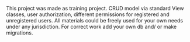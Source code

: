 This project was made as training project.
CRUD model via standard View classes, user authorization, different permissions for registered and unregistered users.
All materials could be freely used for your own needs under any jurisdiction. For correct work add your own db and/ or make migrations.
